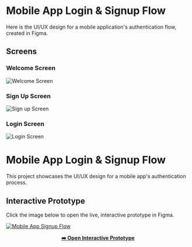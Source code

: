 # Mobile App Login & Signup Flow

Here is the UI/UX design for a mobile application's authentication flow, created in Figma.

## Screens

### Welcome Screen
![Welcome Screen](Welcome-page.png)

### Sign Up Screen
![Sign up Screen](Sign-up-page.png)

### Login Screen
![Login Screen](Login-page.png)
# Mobile App Login & Signup Flow

This project showcases the UI/UX design for a mobile app's authentication process.

## Interactive Prototype

Click the image below to open the live, interactive prototype in Figma.

[![Mobile App Signup Flow](welcome-page.png)]([https://www.figma.com/file/your-copied-link-here](https://www.figma.com/proto/GKdbEEHo11dlXGuxEOkcJa/Mobile-Signup-page-and-longin-page?node-id=1-14&starting-point-node-id=1%3A2&t=4LU2XTXeLEcYpACZ-1))

<p align="center">
  <a href="https://www.figma.com/file/your-copied-link-here">
    <strong>➡️ Open Interactive Prototype</strong>
  </a>
</p>
